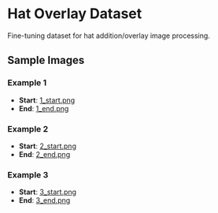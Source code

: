 # Hat Overlay Dataset

Fine-tuning dataset for hat addition/overlay image processing.

## Sample Images

### Example 1
- **Start**: [1_start.png](./1_start.png)
- **End**: [1_end.png](./1_end.png)

### Example 2
- **Start**: [2_start.png](./2_start.png)
- **End**: [2_end.png](./2_end.png)

### Example 3
- **Start**: [3_start.png](./3_start.png)
- **End**: [3_end.png](./3_end.png)